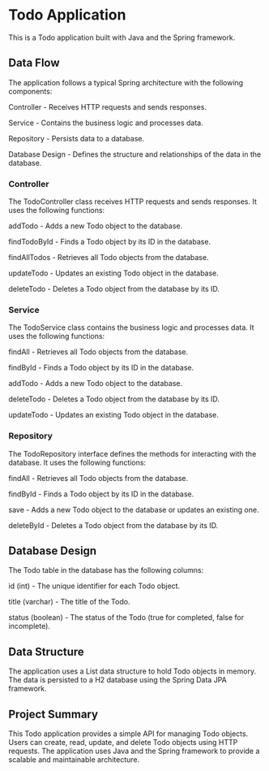# Todo Application

This is a Todo application built with Java and the Spring framework.

## Data Flow

The application follows a typical Spring architecture with the following components:

Controller - Receives HTTP requests and sends responses.

Service - Contains the business logic and processes data.

Repository - Persists data to a database.

Database Design - Defines the structure and relationships of the data in the database.

### Controller

The TodoController class receives HTTP requests and sends responses. It uses the following functions:

addTodo - Adds a new Todo object to the database.

findTodoById - Finds a Todo object by its ID in the database.

findAllTodos - Retrieves all Todo objects from the database.

updateTodo - Updates an existing Todo object in the database.

deleteTodo - Deletes a Todo object from the database by its ID.

### Service

The TodoService class contains the business logic and processes data. It uses the following functions:

findAll - Retrieves all Todo objects from the database.

findById - Finds a Todo object by its ID in the database.

addTodo - Adds a new Todo object to the database.

deleteTodo - Deletes a Todo object from the database by its ID.

updateTodo - Updates an existing Todo object in the database.

### Repository

The TodoRepository interface defines the methods for interacting with the database. It uses the following functions:

findAll - Retrieves all Todo objects from the database.

findById - Finds a Todo object by its ID in the database.

save - Adds a new Todo object to the database or updates an existing one.

deleteById - Deletes a Todo object from the database by its ID.

## Database Design

The Todo table in the database has the following columns:

id (int) - The unique identifier for each Todo object.

title (varchar) - The title of the Todo.

status (boolean) - The status of the Todo (true for completed, false for incomplete).

## Data Structure

The application uses a List data structure to hold Todo objects in memory. The data is persisted to a H2 database using the Spring Data JPA framework.

## Project Summary

This Todo application provides a simple API for managing Todo objects. Users can create, read, update, and delete Todo objects using HTTP requests. The application uses Java and the Spring framework to provide a scalable and maintainable architecture.

